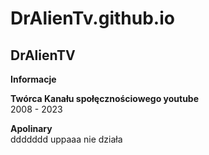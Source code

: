 # DrAlienTv.github.io

## DrAlienTV

**Informacje**

**Twórca Kanału społęcznościowego youtube**\
2008 - 2023

**Apolinary**\
ddddddd uppaaa nie działa
